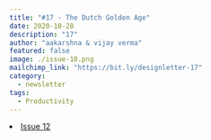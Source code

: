 ```yaml
---
title: "#17 - The Dutch Golden Age"
date: 2020-10-28
description: "17"
author: "aakarshna & vijay verma"
featured: false
image: ./issue-10.png
mailchimp_link: "https://bit.ly/designletter-17"
category:
  - newsletter
tags:
  - Productivity
---
```

<li><a href="https://bit.ly/designletter-17">Issue 12</a></li>
